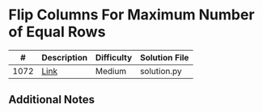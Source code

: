 # Flip Columns For Maximum Number of Equal Rows
|#|Description|Difficulty|Solution File|
|-|-|-|-|
|1072|[Link](https://leetcode.com/problems/flip-columns-for-maximum-number-of-equal-rows/)|Medium|solution.py|

## Additional Notes
